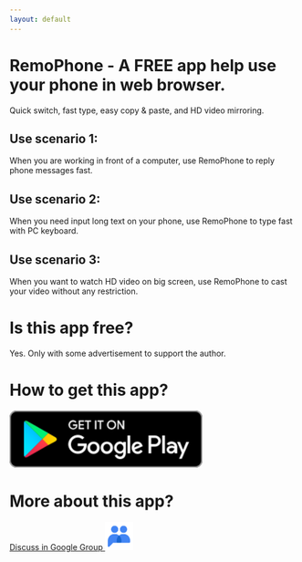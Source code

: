 ```yaml
---
layout: default
---
```


# RemoPhone - A FREE app help use your phone in web browser.

Quick switch, fast type, easy copy & paste, and HD video mirroring.

## Use scenario 1:
When you are working in front of a computer, use RemoPhone to reply phone messages fast.

## Use scenario 2:
When you need input long text on your phone, use RemoPhone to type fast with PC keyboard. 

## Use scenario 3:
When you want to watch HD video on big screen, use RemoPhone to cast your video without any restriction. 

# Is this app free?

Yes. Only with some advertisement to support the author.

# How to get this app?

<a href ="https://play.google.com/store/apps/details?id=io.github.blackpill.remophone"><img src="./google-play-badge.svg" height="100px"></a>

# More about this app?

<a href ="https://groups.google.com/g/remophone" target="_blank">Discuss in Google Group <img src="group.png" height=50px></a>
